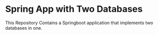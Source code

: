 # Spring App with Two Databases
This Repository Contains a Springboot application that implements two databases in one.
